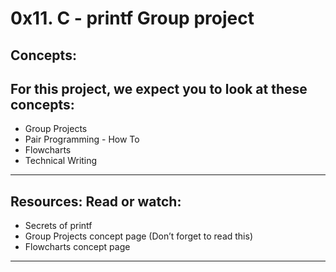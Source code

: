 0x11. C - printf
Group project
================================
Concepts:
--------
For this project, we expect you to look at these concepts:
-----------------------------
- Group Projects
- Pair Programming - How To
- Flowcharts
- Technical Writing
-----------------------------
Resources:
Read or watch:
-------------
- Secrets of printf
- Group Projects concept page (Don’t forget to read this)
- Flowcharts concept page
-----------------------------


